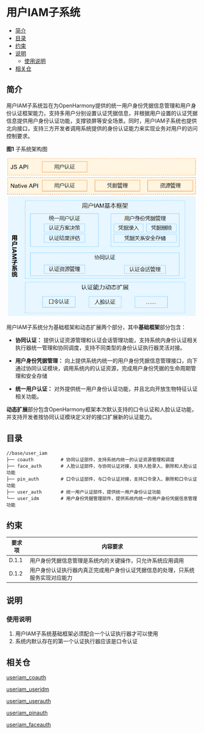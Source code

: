 # 用户IAM子系统

- [简介](#简介)
- [目录](#目录)
- [约束](#约束)
- [说明](#说明)
    - [使用说明](#使用说明)
- [相关仓](#相关仓)


## 简介

用户IAM子系统旨在为OpenHarmony提供的统一用户身份凭据信息管理和用户身份认证框架能力，支持多用户分别设置认证凭据信息，并根据用户设置的认证凭据信息提供用户身份认证功能，支撑锁屏等安全场景。同时，用户IAM子系统也提供北向接口，支持三方开发者调用系统提供的身份认证能力来实现业务对用户的访问控制要求。

**图1**  子系统架构图

<img src="figures/用户IAM子系统逻辑架构.png" alt="coauth架构图" style="zoom:80%;" />

用户IAM子系统分为基础框架和动态扩展两个部分，其中**基础框架**部分包含：

- **协同认证：** 提供认证资源管理和认证会话管理功能，支持系统内身份认证相关执行器统一管理和协同调度，支持不同类型的身份认证执行器灵活对接。

- **用户身份凭据管理：** 向上提供系统内统一的用户身份凭据信息管理接口，向下通过协同认证模块，调用系统内的认证资源，完成用户身份凭据的生命周期管理和安全存储

- **统一用户认证：** 对外提供统一用户身份认证功能，并且北向开放生物特征认证相关功能。

**动态扩展**部分包含OpenHarmony框架本次默认支持的口令认证和人脸认证功能，并支持开发者按协同认证模块定义好的接口扩展新的认证能力。



## 目录


```undefined
//base/user_iam
├── coauth      	# 协同认证部件，支持系统内统一的认证资源管理和调度
├── face_auth		# 人脸认证部件，与协同认证对接，支持人脸录入、删除和人脸认证功能
├── pin_auth 		# 口令认证部件，与口令认证对接，支持口令录入、删除和口令认证功能
├── user_auth		# 统一用户认证部件，提供统一用户身份认证功能
└── user_idm 		# 用户身份凭据管理部件，提供系统内统一的用户身份凭据信息管理功能

```



## 约束


| 要求项 | 内容要求 |
| -------- | -------- |
| D.1.1 | 用户身份凭据信息管理是系统内的关键操作，只允许系统应用调用 |
| D.1.2 | 用户身份认证执行器内真正完成用户身份认证凭据信息的处理，只系统服务实现对应能力 |



## 说明

### 使用说明

1. 用户IAM子系统基础框架必须配合一个认证执行器才可以使用
2. 系统内默认存在的第一个认证执行器应该是口令认证



## 相关仓


[useriam_coauth](https://gitee.com/openharmonys/useriam_coauth)

[useriam_useridm](https://gitee.com/openharmony/useriam_useridm)

[useriam_userauth](https://gitee.com/openharmony/useriam_userauth)

[useriam_pinauth](https://gitee.com/openharmony/useriam_pinauth)

[useriam_faceauth](https://gitee.com/openharmony/useriam_faceauth)



